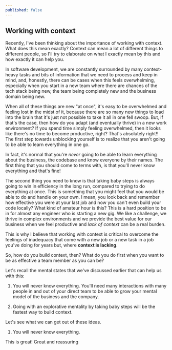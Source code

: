```yaml
---
published: false
---
```

## Working with context

Recently, I've been thinking about the importance of working with context. What does this mean exactly? Context can mean a lot of different things to different people, so I'll try to elaborate on what I exactly mean by this and how exactly it can help you. 

In software development, we are constantly surrounded by many context-heavy tasks and bits of information that we need to process and keep in mind, and, honestly, there can be cases when this feels overwhelming, especially when you start in a new team where there are chances of the tech stack being new, the team being completely new and the business domain being new. 

When all of these things are new "at once", it's easy to be overwhelmed and feeling lost in the midst of it, because there are so many new things to load into the brain that it's just not possible to take it all in one fell swoop. But, if that's the case, then how do you adapt (and eventually thrive) in a new work environment? If you spend time simply feeling overwhelmed, then it looks like there's no time to become productive, right? 
That's absolutely right!! The first step towards unblocking yourself is to realize that you aren't going to be able to learn everything in one go.

In fact, it's normal that you're _never_ going to be able to learn everything about the business, the codebase and know everyone by their names. The first thing that you should come to terms with, is that you'll never know everything and that's fine! 

The second thing you need to know is that taking baby steps is always going to win in efficiency in the long run, compared to trying to do everything at once. This is something that you might feel that you would be able to do and handle on your own. I mean, you look back and remember how effective you were at your last job and now you can't even build your code locally? What kind of amateur hour is this? 
This is a hard position to be in for almost any engineer who is starting a new gig. We like a challenge, we thrive in complex environments and we provide the best value for our business when we feel productive and _lack of context_ can be a real burden.

This is why I believe that working with context is critical to overcome the feelings of inadequacy that come with a new job or a new task in a job you've doing for years but, where **context is lacking**. 

So, how do you build context, then? What do you do first when you want to be as effective a team member as you can be? 

Let's recall the mental states that we've discussed earlier that can help us with this:

1. You will never know everything. You'll need many interactions with many people in and out of your direct team to be able to grow your mental model of the business and the company. 

2. Going with an explorative mentality by taking baby steps will be the fastest way to build context. 

Let's see what we can get out of these ideas. 

1. You will never know everything. 

This is great! Great and reassuring 